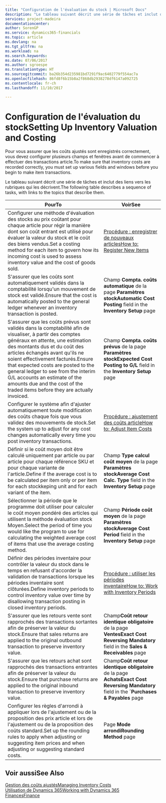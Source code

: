 ```yaml
---
title: "Configuration de l'évaluation du stock | Microsoft Docs"
description: "Le tableau suivant décrit une série de tâches et inclut des liens vers les rubriques qui les décrivent."
services: project-madeira
documentationcenter: 
author: SorenGP
ms.service: dynamics365-financials
ms.topic: article
ms.devlang: na
ms.tgt_pltfrm: na
ms.workload: na
ms.search.keywords: 
ms.date: 07/06/2017
ms.author: sgroespe
ms.translationtype: HT
ms.sourcegitcommit: ba26b354d235981bd7291f9ac6402779f554ac7a
ms.openlocfilehash: 86fd8f6b15b8a2f868db2938278df6147a092725
ms.contentlocale: fr-ch
ms.lasthandoff: 11/10/2017

---
```

# <a name="setting-up-inventory-valuation-and-costing"></a><span data-ttu-id="31750-103">Configuration de l'évaluation du stock</span><span class="sxs-lookup"><span data-stu-id="31750-103">Setting Up Inventory Valuation and Costing</span></span>
<span data-ttu-id="31750-104">Pour vous assurer que les coûts ajustés sont enregistrés correctement, vous devez configurer plusieurs champs et fenêtres avant de commencer à effectuer des transactions article.</span><span class="sxs-lookup"><span data-stu-id="31750-104">To make sure that inventory costs are recorded correctly, you must set up various fields and windows before you begin to make item transactions.</span></span>

<span data-ttu-id="31750-105">Le tableau suivant décrit une série de tâches et inclut des liens vers les rubriques qui les décrivent.</span><span class="sxs-lookup"><span data-stu-id="31750-105">The following table describes a sequence of tasks, with links to the topics that describe them.</span></span>

|<span data-ttu-id="31750-106">**Pour**</span><span class="sxs-lookup"><span data-stu-id="31750-106">**To**</span></span>|<span data-ttu-id="31750-107">**Voir**</span><span class="sxs-lookup"><span data-stu-id="31750-107">**See**</span></span>|  
|------------|-------------|  
|<span data-ttu-id="31750-108">Configurer une méthode d'évaluation des stocks au prix coûtant pour chaque article pour régir la manière dont son coût entrant est utilisé pour évaluer la valeur du stock et le coût des biens vendus.</span><span class="sxs-lookup"><span data-stu-id="31750-108">Set a costing method for each item to govern how its incoming cost is used to assess inventory value and the cost of goods sold.</span></span>|[<span data-ttu-id="31750-109">Procédure : enregistrer de nouveaux articles</span><span class="sxs-lookup"><span data-stu-id="31750-109">How to: Register New Items</span></span>](inventory-how-register-new-items.md)|  
|<span data-ttu-id="31750-110">S'assurer que les coûts sont automatiquement validés dans la comptabilité lorsqu'un mouvement de stock est validé.</span><span class="sxs-lookup"><span data-stu-id="31750-110">Ensure that the cost is automatically posted to the general ledger whenever an inventory transaction is posted.</span></span>|<span data-ttu-id="31750-111">Champ **Compta. coûts automatique** de la page **Paramètres stock**</span><span class="sxs-lookup"><span data-stu-id="31750-111">**Automatic Cost Posting** field in the **Inventory Setup** page</span></span>|  
|<span data-ttu-id="31750-112">S'assurer que les coûts prévus sont validés dans la comptabilité afin de visualiser, à partir des comptes généraux en attente, une estimation des montants dus et du coût des articles échangés avant qu'ils ne soient effectivement facturés.</span><span class="sxs-lookup"><span data-stu-id="31750-112">Ensure that expected costs are posted to the general ledger to see from the interim G/L accounts an estimate of the amounts due and the cost of the traded items before they are actually invoiced.</span></span>|<span data-ttu-id="31750-113">Champ **Compta. coûts prévus** de la page **Paramètres stock**</span><span class="sxs-lookup"><span data-stu-id="31750-113">**Expected Cost Posting to G/L** field in the **Inventory Setup** page</span></span>|  
|<span data-ttu-id="31750-114">Configurer le système afin d'ajuster automatiquement toute modification des coûts chaque fois que vous validez des mouvements de stock.</span><span class="sxs-lookup"><span data-stu-id="31750-114">Set the system up to adjust for any cost changes automatically every time you post inventory transactions.</span></span>|[<span data-ttu-id="31750-115">Procédure : ajustement des coûts article</span><span class="sxs-lookup"><span data-stu-id="31750-115">How to: Adjust Item Costs</span></span>](inventory-how-adjust-item-costs.md)|  
|<span data-ttu-id="31750-116">Définir si le coût moyen doit être calculé uniquement par article ou par article pour chaque référence SKU et pour chaque variante de l'article.</span><span class="sxs-lookup"><span data-stu-id="31750-116">Define if the average cost is to be calculated per item only or per item for each stockkeping unit and for each variant of the item.</span></span>|<span data-ttu-id="31750-117">Champ **Type calcul coût moyen** de la page **Paramètres stock**</span><span class="sxs-lookup"><span data-stu-id="31750-117">**Average Cost Calc. Type** field in the **Inventory Setup** page</span></span>|  
|<span data-ttu-id="31750-118">Sélectionner la période que le programme doit utiliser pour calculer le coût moyen pondéré des articles qui utilisent la méthode évaluation stock Moyen.</span><span class="sxs-lookup"><span data-stu-id="31750-118">Select the period of time you would like the program to use for calculating the weighted average cost of items that use the average costing method.</span></span>|<span data-ttu-id="31750-119">Champ **Période coût moyen** de la page **Paramètres stock**</span><span class="sxs-lookup"><span data-stu-id="31750-119">**Average Cost Period** field in the **Inventory Setup** page</span></span>|  
|<span data-ttu-id="31750-120">Définir des périodes inventaire pour contrôler la valeur du stock dans le temps en refusant d'accorder la validation de transactions lorsque les périodes inventaire sont clôturées.</span><span class="sxs-lookup"><span data-stu-id="31750-120">Define inventory periods to control inventory value over time by disallowing transaction posting in closed inventory periods.</span></span>|[<span data-ttu-id="31750-121">Procédure : utiliser les périodes inventaire</span><span class="sxs-lookup"><span data-stu-id="31750-121">How to: Work with Inventory Periods</span></span>](finance-how-to-work-with-inventory-periods.md)|  
|<span data-ttu-id="31750-122">S'assurer que les retours vente sont rapprochés des transactions sortantes afin de préserver la valeur du stock.</span><span class="sxs-lookup"><span data-stu-id="31750-122">Ensure that sales returns are applied to the original outbound transaction to preserve inventory value.</span></span>|<span data-ttu-id="31750-123">Champ**Coût retour identique obligatoire** de la page **Ventes**</span><span class="sxs-lookup"><span data-stu-id="31750-123">**Exact Cost Reversing Mandatory** field in the **Sales & Receivables** page</span></span>|  
|<span data-ttu-id="31750-124">S'assurer que les retours achat sont rapprochés des transactions entrantes afin de préserver la valeur du stock.</span><span class="sxs-lookup"><span data-stu-id="31750-124">Ensure that purchase returns are applied to the original inbound transaction to preserve inventory value.</span></span>|<span data-ttu-id="31750-125">Champ**Coût retour identique obligatoire** de la page **Achats**</span><span class="sxs-lookup"><span data-stu-id="31750-125">**Exact Cost Reversing Mandatory** field in the **´Purchases & Payables** page</span></span>|
|<span data-ttu-id="31750-126">Configurer les règles d'arrondi à appliquer lors de l'ajustement ou de la proposition des prix article et lors de l'ajustement ou de la proposition des coûts standard.</span><span class="sxs-lookup"><span data-stu-id="31750-126">Set up the rounding rules to apply when adjusting or suggesting item prices and when adjusting or suggesting standard costs.</span></span>|<span data-ttu-id="31750-127">Page **Mode arrondi**</span><span class="sxs-lookup"><span data-stu-id="31750-127">**Rounding Method** page</span></span>|  

## <a name="see-also"></a><span data-ttu-id="31750-128">Voir aussi</span><span class="sxs-lookup"><span data-stu-id="31750-128">See Also</span></span>  
[<span data-ttu-id="31750-129">Gestion des coûts ajustés</span><span class="sxs-lookup"><span data-stu-id="31750-129">Managing Inventory Costs</span></span>](finance-manage-inventory-costs.md)  
[<span data-ttu-id="31750-130">Utilisation de Dynamics 365</span><span class="sxs-lookup"><span data-stu-id="31750-130">Working with Dynamics 365</span></span>](ui-work-product.md)  
[<span data-ttu-id="31750-131">Finances</span><span class="sxs-lookup"><span data-stu-id="31750-131">Finance</span></span>](finance.md)  


